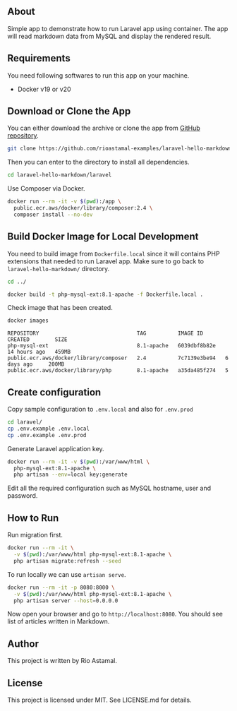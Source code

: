 ## About

Simple app to demonstrate how to run Laravel app using container. The app will read markdown data from MySQL and display the rendered result.

## Requirements

You need following softwares to run this app on your machine.

- Docker v19 or v20

## Download or Clone the App

You can either download the archive or clone the app from [GitHub repository](https://github.com/rioastamal-examples/laravel-hello-markdown).

```sh
git clone https://github.com/rioastamal-examples/laravel-hello-markdown.git
```

Then you can enter to the directory to install all dependencies.

```sh
cd laravel-hello-markdown/laravel
```

Use Composer via Docker.

```sh
docker run --rm -it -v $(pwd):/app \
  public.ecr.aws/docker/library/composer:2.4 \
  composer install --no-dev
```

## Build Docker Image for Local Development

You need to build image from `Dockerfile.local` since it will contains PHP extensions that needed to run Laravel app. Make sure to go back to `laravel-hello-markdown/` directory.

```sh
cd ../
```

```sh
docker build -t php-mysql-ext:8.1-apache -f Dockerfile.local .
```

Check image that has been created.

```sh
docker images
```

```
REPOSITORY                               TAG          IMAGE ID       CREATED        SIZE
php-mysql-ext                            8.1-apache   6039dbf8b82e   14 hours ago   459MB
public.ecr.aws/docker/library/composer   2.4          7c7139e3be94   6 days ago     200MB
public.ecr.aws/docker/library/php        8.1-apache   a35da485f274   5 
```

## Create configuration

Copy sample configuration to `.env.local` and also for `.env.prod`

```sh
cd laravel/
cp .env.example .env.local
cp .env.example .env.prod
```

Generate Laravel application key.

```sh
docker run --rm -it -v $(pwd):/var/www/html \
  php-mysql-ext:8.1-apache \
  php artisan --env=local key:generate 
```

Edit all the required configuration such as MySQL hostname, user and password.

## How to Run

Run migration first.

```sh
docker run --rm -it \
  -v $(pwd):/var/www/html php-mysql-ext:8.1-apache \
  php artisan migrate:refresh --seed
```

To run locally we can use `artisan serve`.

```sh
docker run --rm -it -p 8080:8000 \
  -v $(pwd):/var/www/html php-mysql-ext:8.1-apache \
  php artisan server --host=0.0.0.0
```

Now open your browser and go to `http://localhost:8080`. You should see list of articles written in Markdown.

## Author

This project is written by Rio Astamal.

## License

This project is licensed under MIT. See LICENSE.md for details.